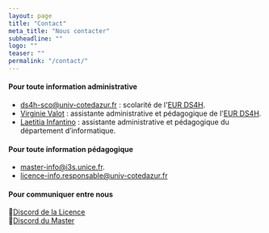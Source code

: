 ```yaml
---
layout: page
title: "Contact"
meta_title: "Nous contacter"
subheadline: ""
logo: ""
teaser: ""
permalink: "/contact/"
---
```


#### Pour toute information administrative ####

- [ds4h-sco@univ-cotedazur.fr](mailto:ds4h-sco@univ-cotedazur.fr) : scolarité de l'[EUR DS4H](http://univ-cotedazur.fr/en/eur/ds4h/).
- [Virginie Valot](mailto:virginie.valot@univ-cotedazur.fr) : assistante administrative et pédagogique de l'[EUR DS4H](http://univ-cotedazur.fr/en/eur/ds4h/).
- [Laetitia Infantino](mailto:laetitia.infantino@univ-cotedazur.fr) : assistante administrative et pédagogique du département d’informatique.

#### Pour toute information pédagogique ####

- [master-info@i3s.unice.fr](mailto:master-info@i3s.unice.fr).
- [licence-info.responsable@univ-cotedazur.fr](mailto:licence-info.responsable@univ-cotedazur.fr)

#### Pour communiquer entre nous ####

<span class="iconfont pr10">&#xf113;</span>[Discord de la Licence](https://discord.com/invite/mjtRTSb)<br/>
<span class="iconfont pr10">&#xf113;</span>[Discord du Master](https://discord.com/invite/YJAcCW4)
